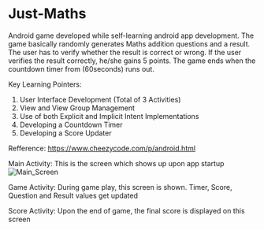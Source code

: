 # Just-Maths
Android game developed while self-learning android app development. The game basically randomly generates Maths addition questions and a result. The user has to verify whether the result is correct or wrong. If the user verifies the result correctly, he/she gains 5 points. The game ends when the countdown timer from (60seconds) runs out.

Key Learning Pointers:
1) User Interface Development (Total of 3 Activities)
2) View and View Group Management
3) Use of both Explicit and Implicit Intent Implementations
4) Developing a Countdown Timer
5) Developing a Score Updater

Refference: https://www.cheezycode.com/p/android.html


Main Activity: This is the screen which shows up upon app startup
![Main_Screen](https://imgur.com/WyiB3ZY)


Game Activity: During game play, this screen is shown. Timer, Score, Question and Result values get updated



Score Activity: Upon the end of game, the final score is displayed on this screen


